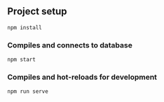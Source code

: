 ## Project setup
```
npm install
```

### Compiles and connects to database
```
npm start
```

### Compiles and hot-reloads for development
```
npm run serve
```